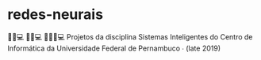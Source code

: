 # redes-neurais
🙅‍♀️💻 💁‍♀️💻 🤦🏼‍♀️💻 Projetos da disciplina Sistemas Inteligentes do Centro de Informática da Universidade Federal de Pernambuco ∙ (late 2019) 
